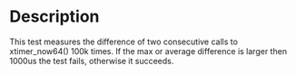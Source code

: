Description
===========

This test measures the difference of two consecutive calls to xtimer_now64()
100k times. If the max or average difference is larger then 1000us the test
fails, otherwise it succeeds.
